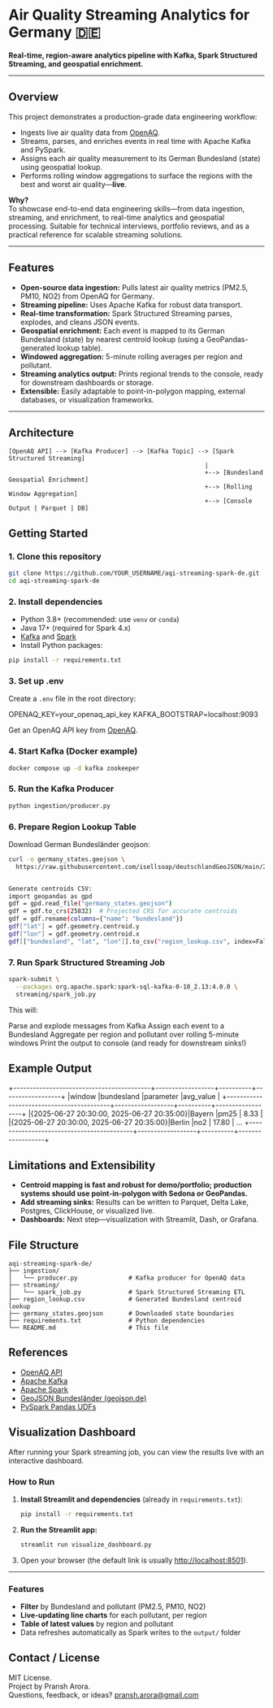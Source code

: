 # Air Quality Streaming Analytics for Germany 🇩🇪

**Real-time, region-aware analytics pipeline with Kafka, Spark Structured Streaming, and geospatial enrichment.**

---

## Overview

This project demonstrates a production-grade data engineering workflow:

- Ingests live air quality data from [OpenAQ](https://openaq.org/).
- Streams, parses, and enriches events in real time with Apache Kafka and PySpark.
- Assigns each air quality measurement to its German Bundesland (state) using geospatial lookup.
- Performs rolling window aggregations to surface the regions with the best and worst air quality—**live**.

**Why?**  
To showcase end-to-end data engineering skills—from data ingestion, streaming, and enrichment, to real-time analytics and geospatial processing. Suitable for technical interviews, portfolio reviews, and as a practical reference for scalable streaming solutions.

---

## Features

- **Open-source data ingestion:** Pulls latest air quality metrics (PM2.5, PM10, NO2) from OpenAQ for Germany.
- **Streaming pipeline:** Uses Apache Kafka for robust data transport.
- **Real-time transformation:** Spark Structured Streaming parses, explodes, and cleans JSON events.
- **Geospatial enrichment:** Each event is mapped to its German Bundesland (state) by nearest centroid lookup (using a GeoPandas-generated lookup table).
- **Windowed aggregation:** 5-minute rolling averages per region and pollutant.
- **Streaming analytics output:** Prints regional trends to the console, ready for downstream dashboards or storage.
- **Extensible:** Easily adaptable to point-in-polygon mapping, external databases, or visualization frameworks.

---

## Architecture

```text
[OpenAQ API] --> [Kafka Producer] --> [Kafka Topic] --> [Spark Structured Streaming]
                                                      |
                                                      +--> [Bundesland Geospatial Enrichment]
                                                      +--> [Rolling Window Aggregation]
                                                      +--> [Console Output | Parquet | DB]

```


## Getting Started

### 1. Clone this repository

```bash
git clone https://github.com/YOUR_USERNAME/aqi-streaming-spark-de.git
cd aqi-streaming-spark-de
```


### 2. Install dependencies

- Python 3.8+ (recommended: use `venv` or `conda`)
- Java 17+ (required for Spark 4.x)
- [Kafka](https://kafka.apache.org/quickstart) and [Spark](https://spark.apache.org/downloads.html)
- Install Python packages:

```bash
pip install -r requirements.txt
```

### 3. Set up .env

Create a `.env` file in the root directory:

OPENAQ_KEY=your_openaq_api_key
KAFKA_BOOTSTRAP=localhost:9093


Get an OpenAQ API key from [OpenAQ](https://docs.openaq.org/docs/getting-started).


### 4. Start Kafka (Docker example)

```bash
docker compose up -d kafka zookeeper
```

### 5. Run the Kafka Producer

```bash
python ingestion/producer.py
```

### 6. Prepare Region Lookup Table

Download German Bundesländer geojson:

```bash
curl -o germany_states.geojson \
  https://raw.githubusercontent.com/isellsoap/deutschlandGeoJSON/main/2_bundeslaender/2_hoch.geo.json


Generate centroids CSV:
import geopandas as gpd
gdf = gpd.read_file("germany_states.geojson")
gdf = gdf.to_crs(25832)  # Projected CRS for accurate centroids
gdf = gdf.rename(columns={"name": "bundesland"})
gdf["lat"] = gdf.geometry.centroid.y
gdf["lon"] = gdf.geometry.centroid.x
gdf[["bundesland", "lat", "lon"]].to_csv("region_lookup.csv", index=False)

```

### 7. Run Spark Structured Streaming Job

```bash
spark-submit \
  --packages org.apache.spark:spark-sql-kafka-0-10_2.13:4.0.0 \
  streaming/spark_job.py
```

This will:

Parse and explode messages from Kafka
Assign each event to a Bundesland
Aggregate per region and pollutant over rolling 5-minute windows
Print the output to console (and ready for downstream sinks!)

## Example Output
+------------------------------------------+------------------+----------+------------------+
|window |bundesland |parameter |avg_value |
+------------------------------------------+------------------+----------+------------------+
|{2025-06-27 20:30:00, 2025-06-27 20:35:00}|Bayern |pm25 | 8.33 |
|{2025-06-27 20:30:00, 2025-06-27 20:35:00}|Berlin |no2 | 17.80 |
...
+------------------------------------------+------------------+----------+------------------+

## Limitations and Extensibility

- **Centroid mapping is fast and robust for demo/portfolio; production systems should use point-in-polygon with Sedona or GeoPandas.**
- **Add streaming sinks:** Results can be written to Parquet, Delta Lake, Postgres, ClickHouse, or visualized live.
- **Dashboards:** Next step—visualization with Streamlit, Dash, or Grafana.

## File Structure

```text
aqi-streaming-spark-de/
├── ingestion/
│   └── producer.py              # Kafka producer for OpenAQ data
├── streaming/
│   └── spark_job.py             # Spark Structured Streaming ETL
├── region_lookup.csv            # Generated Bundesland centroid lookup
├── germany_states.geojson       # Downloaded state boundaries
├── requirements.txt             # Python dependencies
└── README.md                    # This file
```
## References

- [OpenAQ API](https://docs.openaq.org/docs/getting-started)
- [Apache Kafka](https://kafka.apache.org/)
- [Apache Spark](https://spark.apache.org/)
- [GeoJSON Bundesländer (geojson.de)](https://geojson.de)
- [PySpark Pandas UDFs](https://spark.apache.org/docs/latest/api/python/user_guide/sql/pandas_on_spark/groupby.html)

## Visualization Dashboard

After running your Spark streaming job, you can view the results live with an interactive dashboard.

### How to Run

1. **Install Streamlit and dependencies** (already in `requirements.txt`):

    ```bash
    pip install -r requirements.txt
    ```

2. **Run the Streamlit app:**

    ```bash
    streamlit run visualize_dashboard.py
    ```

3. Open your browser (the default link is usually [http://localhost:8501](http://localhost:8501)).

---

### Features

- **Filter** by Bundesland and pollutant (PM2.5, PM10, NO2)
- **Live-updating line charts** for each pollutant, per region
- **Table of latest values** by region and pollutant
- Data refreshes automatically as Spark writes to the `output/` folder


## Contact / License

MIT License.  
Project by Pransh Arora.  
Questions, feedback, or ideas? pransh.arora@gmail.com
